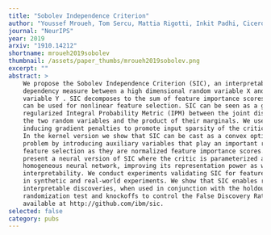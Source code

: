 ```yaml
---
title: "Sobolev Independence Criterion"
author: "Youssef Mroueh, Tom Sercu, Mattia Rigotti, Inkit Padhi, Cicero Dos Santos"
journal: "NeurIPS"
year: 2019
arxiv: "1910.14212"
shortname: mroueh2019sobolev
thumbnail: /assets/paper_thumbs/mroueh2019sobolev.png
excerpt: ""
abstract: >
    We propose the Sobolev Independence Criterion (SIC), an interpretable
    dependency measure between a high dimensional random variable X and a response
    variable Y . SIC decomposes to the sum of feature importance scores and hence
    can be used for nonlinear feature selection. SIC can be seen as a gradient
    regularized Integral Probability Metric (IPM) between the joint distribution of
    the two random variables and the product of their marginals. We use sparsity
    inducing gradient penalties to promote input sparsity of the critic of the IPM.
    In the kernel version we show that SIC can be cast as a convex optimization
    problem by introducing auxiliary variables that play an important role in
    feature selection as they are normalized feature importance scores. We then
    present a neural version of SIC where the critic is parameterized as a
    homogeneous neural network, improving its representation power as well as its
    interpretability. We conduct experiments validating SIC for feature selection
    in synthetic and real-world experiments. We show that SIC enables reliable and
    interpretable discoveries, when used in conjunction with the holdout
    randomization test and knockoffs to control the False Discovery Rate. Code is
    available at http://github.com/ibm/sic.
selected: false
category: pubs
---
```

